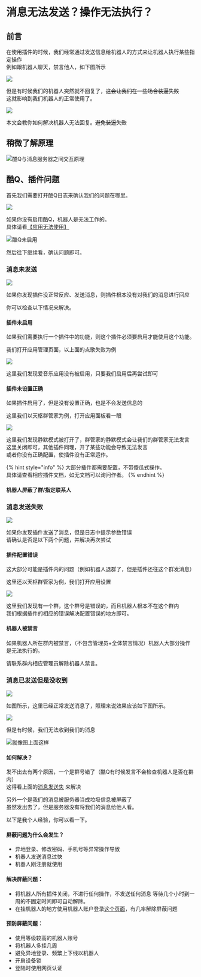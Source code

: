 # 消息无法发送？操作无法执行？

## 前言

在使用插件的时候，我们经常通过发送信息给机器人的方式来让机器人执行某些指定操作  
例如跟机器人聊天，禁言他人，如下图所示

![](../.gitbook/assets/image%20%28178%29.png)

但是有时候我们的机器人突然就不回复了，~~这会让我们在一些场合装逼失败~~  
这就影响到我们机器人的正常使用了。

![](../.gitbook/assets/image%20%28176%29.png)

 本文会教你如何解决机器人无法回复。~~避免装逼失败~~

## 稍微了解原理

![&#x9177;Q&#x4E0E;&#x6D88;&#x606F;&#x670D;&#x52A1;&#x5668;&#x4E4B;&#x95F4;&#x4EA4;&#x4E92;&#x539F;&#x7406;](../.gitbook/assets/image%20%28182%29.png)

## 酷Q、插件问题

 首先我们需要打开酷Q日志来确认我们的问题在哪里。

![](../.gitbook/assets/snipaste_2020-06-26_22-33-41.png)

 如果你没有启用酷Q，机器人是无法工作的。  
具体请看[【应用无法使用】](app-cant-use.md)

![&#x9177;Q&#x672A;&#x542F;&#x7528;](../.gitbook/assets/image%20%28177%29.png)

 然后往下继续看，确认问题即可。

### 消息未发送

![](../.gitbook/assets/image%20%28183%29.png)

 如果你发现插件没正常反应、发送消息，则插件根本没有对我们的消息进行回应

你可以检查以下情况来解决。

####  插件未启用

如果我们需要执行一个插件中的功能，则这个插件必须要启用才能使用这个功能。

 我们打开应用管理页面，以上面的点歌失败为例

![](../.gitbook/assets/snipaste_2020-06-26_22-36-19.png)

 这里我们发现爱音乐应用没有被启用，只要我们启用后再尝试即可

####  插件未设置正确

 如果插件启用了，但是没有设置正确，也是不会发送信息的

 这里我们以天枢群管家为例，打开应用面板看一眼

![](../.gitbook/assets/image%20%28181%29.png)

  这里我们发现静默模式被打开了，群管家的静默模式会让我们的群管家无法发言  
这里关闭即可，其他插件同理，开了某些功能会导致无法发言  
或者你没有正确配置，使插件没有正常运作。

{% hint style="info" %}
大部分插件都需要配置，不带傻瓜式操作。  
具体请查看相应插件文档，如无文档可以询问作者。
{% endhint %}

####  机器人屏蔽了群/指定联系人



### 消息发送失败

![](../.gitbook/assets/image%20%28185%29.png)

 如果你发现插件发送了消息，但是日志中提示参数错误  
请确认是否是以下两个问题，并解决再次尝试

#### 插件配置错误

这大部分可能是插件内的问题（例如机器人退群了，但是插件还往这个群发消息）

 这里还以天枢群管家为例，我们打开应用设置

![](../.gitbook/assets/image%20%28186%29.png)

 这里我们发现有一个群，这个群号是错误的，而且机器人根本不在这个群内  
我们根据插件的相应的错误解决配置错误的地方即可。

#### 机器人被禁言

 如果机器人所在群内被禁言，（不包含管理员+全体禁言情况）机器人大部分操作是无法执行的。

 请联系群内相应管理员解除机器人禁言。

###  消息已发送但是没收到

![](../.gitbook/assets/image%20%28179%29.png)

   如图所示，这里已经正常发送消息了，照理来说效果应该如下图所示。

![](../.gitbook/assets/image%20%28167%29.png)

 但是有时候，我们无法收到我们的消息

![&#x5C31;&#x50CF;&#x56FE;&#x4E0A;&#x9762;&#x8FD9;&#x6837;](../.gitbook/assets/image%20%28163%29.png)

####  如何解决？

 发不出去有两个原因，一个是群号错了（酷Q有时候发言不会检查机器人是否在群内）  
这得看上面的[消息发送失](sendmsg-error.md#xiao-xi-fa-song-shi-bai) 来解决

另外一个是我们的消息被服务器当成垃圾信息被屏蔽了  
虽然发出去了，但是服务器没有将我们的消息给他人看。

 以下是我个人经验，你可以看一下。

#### 屏蔽问题为什么会发生？

* 异地登录、修改密码、手机号等异常操作导致
* 机器人发送消息过快
* 机器人刚注册就使用

#### 解决屏蔽问题：

* 将机器人所有插件关闭，不进行任何操作，不发送任何消息 等待几个小时到一周的不固定时间即可自动解除。
* 在挂机器人的地方使用机器人账户登录[这个页面](https://aq.qq.com)，有几率解除屏蔽问题

#### 预防屏蔽问题：

* 使用等级较高的机器人账号
* 将机器人多挂几周
* 避免异地登录、频繁上下线以机器人
* 开启设备锁
* 登陆时使用网页认证

